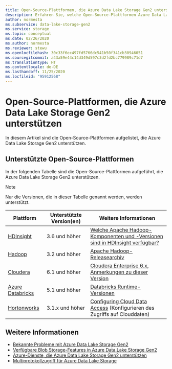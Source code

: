 ```yaml
---
title: Open-Source-Plattformen, die Azure Data Lake Storage Gen2 unterstützen | Microsoft-Dokumentation
description: Erfahren Sie, welche Open-Source-Plattformen Azure Data Lake Storage Gen2 unterstützen.
author: normesta
ms.subservice: data-lake-storage-gen2
ms.service: storage
ms.topic: conceptual
ms.date: 02/26/2020
ms.author: normesta
ms.reviewer: stewu
ms.openlocfilehash: 30c33f6ec497fd5766dc541b50f341cb30946051
ms.sourcegitcommit: a43a59e44c14d349d597c3d2fd2bc779989c71d7
ms.translationtype: HT
ms.contentlocale: de-DE
ms.lasthandoff: 11/25/2020
ms.locfileid: "95912568"
---
```

# <a name="open-source-platforms-that-support-azure-data-lake-storage-gen2"></a>Open-Source-Plattformen, die Azure Data Lake Storage Gen2 unterstützen

In diesem Artikel sind die Open-Source-Plattformen aufgelistet, die Azure Data Lake Storage Gen2 unterstützen.  

## <a name="supported-open-source-platforms"></a>Unterstützte Open-Source-Plattformen

In der folgenden Tabelle sind die Open-Source-Plattformen aufgeführt, die Azure Data Lake Storage Gen2 unterstützen.

> [!NOTE]
> Nur die Versionen, die in dieser Tabelle genannt werden, werden unterstützt.

| Plattform |  Unterstützte Version(en) | Weitere Informationen |
| --- | --- | --- |
| [HDInsight](https://azure.microsoft.com/services/hdinsight/) | 3.6 und höher | [Welche Apache Hadoop-Komponenten und -Versionen sind in HDInsight verfügbar?](../../hdinsight/hdinsight-component-versioning.md?bc=%2f2Fazure%2fbread%2ftoc.json&toc=%2fazure%2fhdinsight%2fstorm%2fTOC.json)
| [Hadoop](https://hadoop.apache.org/) | 3.2 und höher | [Apache Hadoop-Releasearchiv](https://hadoop.apache.org/release.html) |
| [Cloudera](https://www.cloudera.com/) | 6.1 und höher | [Cloudera Enterprise 6.x, Anmerkungen zu dieser Version](https://www.cloudera.com/documentation/enterprise/6/release-notes/topics/rg_cdh_6_release_notes.html) |
| [Azure Databricks](https://azure.microsoft.com/services/databricks/) | 5.1 und höher | [Databricks Runtime-Versionen](https://docs.databricks.com/release-notes/runtime/databricks-runtime-ver.html) |
|[Hortonworks](https://hortonworks.com/)| 3.1.x und höher | [Configuring Cloud Data Access](https://docs.hortonworks.com/HDPDocuments/Cloudbreak/Cloudbreak-2.9.0/cloud-data-access/content/cb_configuring-access-to-adls2.html) (Konfigurieren des Zugriffs auf Clouddaten) |

## <a name="see-also"></a>Weitere Informationen

- [Bekannte Probleme mit Azure Data Lake Storage Gen2](data-lake-storage-known-issues.md)
- [Verfügbare Blob Storage-Features in Azure Data Lake Storage Gen2](data-lake-storage-supported-blob-storage-features.md)
- [Azure-Dienste, die Azure Data Lake Storage Gen2 unterstützen](data-lake-storage-supported-azure-services.md)
- [Multiprotokollzugriff für Azure Data Lake Storage](data-lake-storage-multi-protocol-access.md)